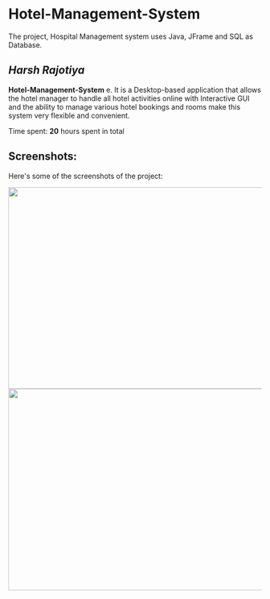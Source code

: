 # Hotel-Management-System
The project, Hospital Management system uses Java, JFrame and SQL as Database.

## *Harsh Rajotiya*

**Hotel-Management-System** e. It is a Desktop-based application that allows the hotel manager to handle all hotel activities online with Interactive GUI and the ability to manage various hotel bookings and rooms make this system very flexible and convenient.


Time spent: **20** hours spent in total

## Screenshots:

Here's some of the screenshots of the project:

<img src='' width="750" height="400"/>
<img src='' width="750" height="400"/>
